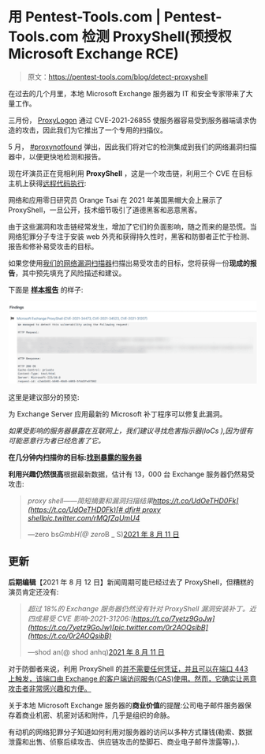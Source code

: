 # 用 Pentest-Tools.com | Pentest-Tools.com 检测 ProxyShell(预授权 Microsoft Exchange RCE)

> 原文：<https://pentest-tools.com/blog/detect-proxyshell>

在过去的几个月里，本地 Microsoft Exchange 服务器为 IT 和安全专家带来了大量工作。

三月份， [ProxyLogon](https://pentest-tools.com/network-vulnerability-scanning/proxylogon-scanner) 通过 CVE-2021-26855 使服务器容易受到服务器端请求伪造的攻击，因此我们为它推出了一个专用的扫描仪。

5 月， [#proxynotfound](/blog/detect-proxynotfound-remotely) 弹出，因此我们将对它的检测集成到我们的网络漏洞扫描器中，以便更快地检测和报告。

现在坏演员正在竞相利用 **ProxyShell** ，这是一个攻击链，利用三个 CVE 在目标主机上获得[远程代码执行](/blog/?s=Remote+Code+Execution):

网络和应用零日研究员 Orange Tsai 在 2021 年美国黑帽大会上展示了 ProxyShell，一旦公开，技术细节吸引了道德黑客和恶意黑客。

<template x-if="showVideo"></template>

由于这些漏洞和攻击链经常发生，增加了它们的负面影响，随之而来的是恐慌。当网络犯罪分子专注于安装 web 外壳和获得持久性时，黑客和防御者正忙于检测、报告和修补易受攻击的目标。

如果您使用[我们的网络漏洞扫描器](https://pentest-tools.com/network-vulnerability-scanning/network-security-scanner-online-openvas)扫描出易受攻击的目标，您将获得一份**现成的报告**，其中预先填充了风险描述和建议。

下面是 [**样本报告**](https://pentest-tools.com/usage/pentest-reporting-tool) 的样子:

![proxyshell finding example pentest-tools.com report](img/57160cf8f170f1b9313c4799186996fd.png)

这里是建议部分的预览:

为 Exchange Server 应用最新的 Microsoft 补丁程序可以修复此漏洞。

*如果受影响的服务器暴露在互联网上，我们建议寻找危害指示器(IoCs ),因为很有可能恶意行为者已经危害了它。*

**在几分钟内扫描你的目标:[找到暴露的服务器](https://pentest-tools.com/network-vulnerability-scanning/network-security-scanner-online-openvas)**

**利用兴趣仍然很高**根据最新数据，估计有 13，000 台 Exchange 服务器仍然易受攻击:

> *proxy shell——简短摘要和漏洞扫描结果[https://t.co/UdOeTHD0Fk](https://t.co/UdOeTHD0Fk)[# dfir](https://twitter.com/hashtag/dfir?src=hash&ref_src=twsrc%5Etfw)[# proxy shell](https://twitter.com/hashtag/proxyshell?src=hash&ref_src=twsrc%5Etfw)[pic.twitter.com/rMQfZqUmU4](https://t.co/rMQfZqUmU4)*
> 
> —zero bs*GmbH(@ zero*B _ S)[2021 年 8 月 11 日](https://twitter.com/zero_B_S/status/1425363043425431554?ref_src=twsrc%5Etfw)

## 更新

**后期编辑**【2021 年 8 月 12 日】新闻周期可能已经过去了 ProxyShell，但糟糕的演员肯定还没有:

> *超过 18%的 Exchange 服务器仍然没有针对 ProxyShell 漏洞安装补丁。近四成易受 CVE 影响-2021-31206:[https://t.co/7yetz9GoJw](https://t.co/7yetz9GoJw)[pic.twitter.com/0r2AOQsibB](https://t.co/0r2AOQsibB)*
> 
> —shod an(@ shod anhq)[2021 年 8 月 11 日](https://twitter.com/shodanhq/status/1425508828246953989?ref_src=twsrc%5Etfw)

对于防御者来说，利用 ProxyShell 的[并不需要任何凭证，并且可以在端口 443 上触发，该端口由 Exchange 的客户端访问服务(CAS)使用。然而，它确实让恶意攻击者非常感兴趣和方便。](https://pentest-tools.com/exploit-helpers/sniper)

关于本地 Microsoft Exchange 服务器的**商业价值**的提醒:公司电子邮件服务器保存着商业机密、机密对话和附件，几乎是组织的命脉。

有动机的网络犯罪分子知道如何利用对服务器的访问以多种方式赚钱(勒索、数据泄露和出售、侦察后续攻击、供应链攻击的垫脚石、商业电子邮件泄露等)。).